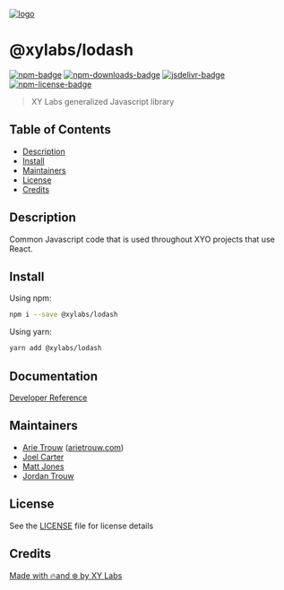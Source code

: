 [![logo][]](https://xylabs.com)

# @xylabs/lodash

[![npm-badge][]][npm-link]
[![npm-downloads-badge][]][npm-link]
[![jsdelivr-badge][]][jsdelivr-link]
[![npm-license-badge][]](LICENSE)

> XY Labs generalized Javascript library 

## Table of Contents

-   [Description](#description)
-   [Install](#install)
-   [Maintainers](#maintainers)
-   [License](#license)
-   [Credits](#credits)

## Description

Common Javascript code that is used throughout XYO projects that use React.

## Install

Using npm:

```sh
npm i --save @xylabs/lodash
```

Using yarn:

```sh
yarn add @xylabs/lodash
```

## Documentation
[Developer Reference](https://xylabs.github.io/sdk-js)

## Maintainers

-   [Arie Trouw](https://github.com/arietrouw) ([arietrouw.com](https://arietrouw.com))
-   [Joel Carter](https://github.com/JoelBCarter)
-   [Matt Jones](https://github.com/jonesmac)
-   [Jordan Trouw](https://github.com/jordantrouw)

## License

See the [LICENSE](LICENSE) file for license details

## Credits

[Made with 🔥and ❄️ by XY Labs](https://xylabs.com)

[logo]: https://cdn.xy.company/img/brand/XYPersistentCompany_Logo_Icon_Colored.svg

[npm-badge]: https://img.shields.io/npm/v/@xylabs/lodash.svg
[npm-link]: https://www.npmjs.com/package/@xylabs/lodash

[npm-downloads-badge]: https://img.shields.io/npm/dw/@xylabs/lodash
[npm-license-badge]: https://img.shields.io/npm/l/@xylabs/lodash

[jsdelivr-badge]: https://data.jsdelivr.com/v1/package/npm/@xylabs/lodash/badge
[jsdelivr-link]: https://www.jsdelivr.com/package/npm/@xylabs/lodash